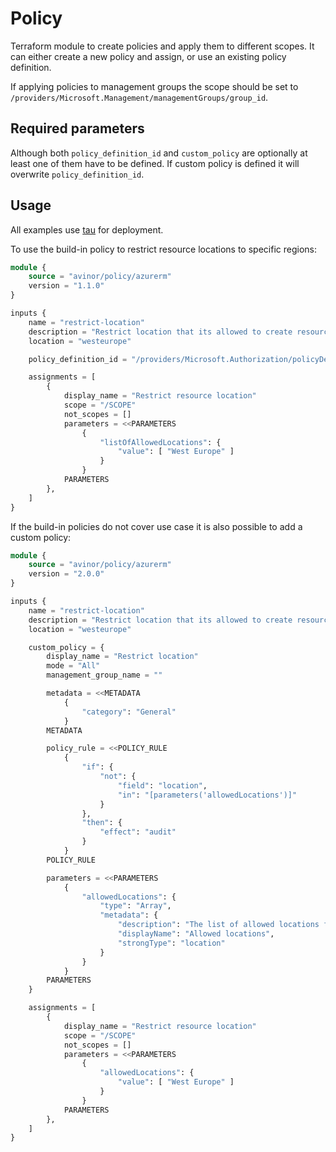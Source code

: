 # Policy

Terraform module to create policies and apply them to different scopes. It can either create a new policy and assign, or use an existing policy definition.

If applying policies to management groups the scope should be set to `/providers/Microsoft.Management/managementGroups/group_id`.

## Required parameters

Although both `policy_definition_id` and `custom_policy` are optionally at least one of them have to be defined. If custom policy is defined it will overwrite `policy_definition_id`.

## Usage

All examples use [tau](https://github.com/avinor/tau) for deployment.

To use the build-in policy to restrict resource locations to specific regions:

```terraform
module {
    source = "avinor/policy/azurerm"
    version = "1.1.0"
}

inputs {
    name = "restrict-location"
    description = "Restrict location that its allowed to create resources in."
    location = "westeurope"

    policy_definition_id = "/providers/Microsoft.Authorization/policyDefinitions/e56962a6-4747-49cd-b67b-bf8b01975c4c"

    assignments = [
        {
            display_name = "Restrict resource location"
            scope = "/SCOPE"
            not_scopes = []
            parameters = <<PARAMETERS
                {
                    "listOfAllowedLocations": {
                        "value": [ "West Europe" ]
                    }
                }
            PARAMETERS
        },
    ]
}
```

If the build-in policies do not cover use case it is also possible to add a custom policy:

```terraform
module {
    source = "avinor/policy/azurerm"
    version = "2.0.0"
}

inputs {
    name = "restrict-location"
    description = "Restrict location that its allowed to create resources in."
    location = "westeurope"

    custom_policy = {
        display_name = "Restrict location"
        mode = "All"
        management_group_name = ""

        metadata = <<METADATA
            {
                "category": "General"
            }
        METADATA

        policy_rule = <<POLICY_RULE
            {
                "if": {
                    "not": {
                        "field": "location",
                        "in": "[parameters('allowedLocations')]"
                    }
                },
                "then": {
                    "effect": "audit"
                }
            }
        POLICY_RULE

        parameters = <<PARAMETERS
            {
                "allowedLocations": {
                    "type": "Array",
                    "metadata": {
                        "description": "The list of allowed locations for resources.",
                        "displayName": "Allowed locations",
                        "strongType": "location"
                    }
                }
            }
        PARAMETERS
    }

    assignments = [
        {
            display_name = "Restrict resource location"
            scope = "/SCOPE"
            not_scopes = []
            parameters = <<PARAMETERS
                {
                    "allowedLocations": {
                        "value": [ "West Europe" ]
                    }
                }
            PARAMETERS
        },
    ]
}
```

